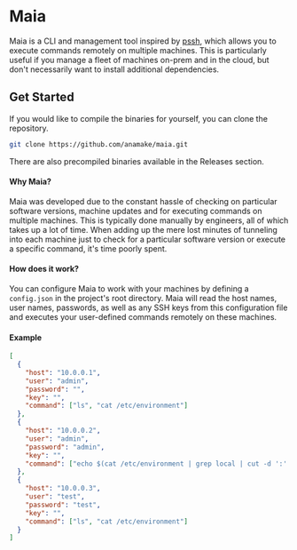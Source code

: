 # Maia

Maia is a CLI and management tool inspired by [pssh](https://pypi.org/project/pssh/), which allows you to execute commands remotely on multiple machines. This is particularly useful if you manage a fleet of machines on-prem and in the cloud, but don't necessarily want to install additional dependencies.

## Get Started

If you would like to compile the binaries for yourself, you can clone the repository.

```bash
git clone https://github.com/anamake/maia.git
```

There are also precompiled binaries available in the Releases section.

#### Why Maia?

Maia was developed due to the constant hassle of checking on particular software versions, machine updates and for executing commands on multiple machines. This is typically done manually by engineers, all of which takes up a lot of time. When adding up the mere lost minutes of tunneling into each machine just to check for a particular software version or execute a specific command, it's time poorly spent.

#### How does it work?

You can configure Maia to work with your machines by defining a `config.json` in the project's root directory. Maia will read the host names, user names, passwords, as well as any SSH keys from this configuration file and executes your user-defined commands remotely on these machines.

#### Example

```json
[
  {
    "host": "10.0.0.1",
    "user": "admin",
    "password": "",
    "key": "",
    "command": ["ls", "cat /etc/environment"]
  },
  {
    "host": "10.0.0.2",
    "user": "admin",
    "password": "admin",
    "key": "",
    "command": ["echo $(cat /etc/environment | grep local | cut -d ':' -f1)"]
  },
  {
    "host": "10.0.0.3",
    "user": "test",
    "password": "test",
    "key": "",
    "command": ["ls", "cat /etc/environment"]
  }
]
```
